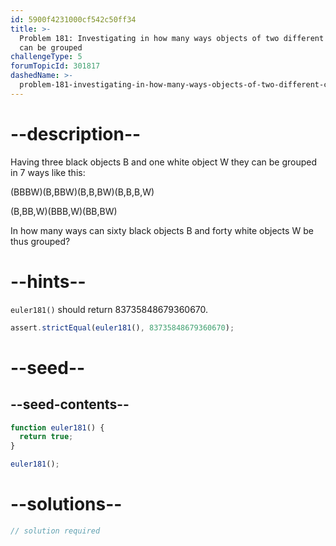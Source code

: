 ```yaml
---
id: 5900f4231000cf542c50ff34
title: >-
  Problem 181: Investigating in how many ways objects of two different colours
  can be grouped
challengeType: 5
forumTopicId: 301817
dashedName: >-
  problem-181-investigating-in-how-many-ways-objects-of-two-different-colours-can-be-grouped
---
```


# --description--

Having three black objects B and one white object W they can be grouped in 7 ways like this:

(BBBW)(B,BBW)(B,B,BW)(B,B,B,W)

(B,BB,W)(BBB,W)(BB,BW)

In how many ways can sixty black objects B and forty white objects W be thus grouped?

# --hints--

`euler181()` should return 83735848679360670.

```js
assert.strictEqual(euler181(), 83735848679360670);
```

# --seed--

## --seed-contents--

```js
function euler181() {
  return true;
}

euler181();
```

# --solutions--

```js
// solution required
```
